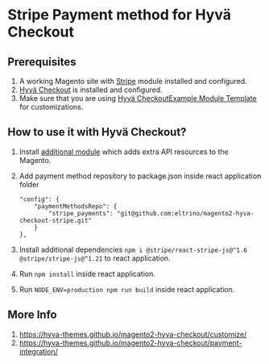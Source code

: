 # Stripe Payment method for Hyvä Checkout

## Prerequisites

1. A working Magento site with [Stripe](https://stripe.com/docs/plugins/magento-2/install) module installed and configured.
2. [Hyvä Checkout](https://github.com/hyva-themes/magento2-hyva-checkout) is installed and configured.
3. Make sure that you are using [Hyvä CheckoutExample Module Template](https://github.com/hyva-themes/magento2-checkout-example) for customizations.

## How to use it with Hyvä Checkout?

1. Install [additional module](https://github.com/eltrino/magento2-stripe-payments) which adds extra API resources to the Magento.
2. Add payment method repository to package.json inside react application folder

    ```
    "config": {
        "paymentMethodsRepo": {
            "stripe_payments": "git@github.com:eltrino/magento2-hyva-checkout-stripe.git"
        }
    },
    ```
3. Install additional dependencies `npm i @stripe/react-stripe-js@^1.6 @stripe/stripe-js@^1.21` to react application.
4. Run `npm install` inside react application.
5. Run `NODE_ENV=production npm run build` inside react application.

## More Info
1. https://hyva-themes.github.io/magento2-hyva-checkout/customize/
2. https://hyva-themes.github.io/magento2-hyva-checkout/payment-integration/
